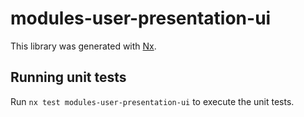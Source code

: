 # modules-user-presentation-ui

This library was generated with [Nx](https://nx.dev).

## Running unit tests

Run `nx test modules-user-presentation-ui` to execute the unit tests.
